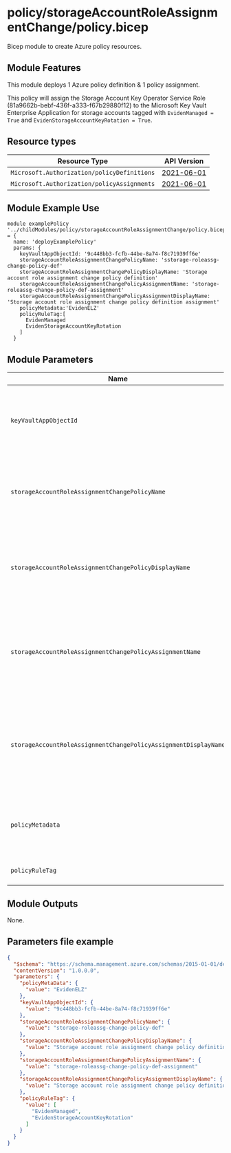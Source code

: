 # policy/storageAccountRoleAssignmentChange/policy.bicep
Bicep module to create Azure policy resources.

## Module Features
This module deploys 1 Azure policy definition & 1 policy assignment.

This policy will assign the Storage Account Key Operator Service Role (81a9662b-bebf-436f-a333-f67b29880f12) to the Microsoft Key Vault Enterprise Application for storage accounts tagged with `EvidenManaged = True` and `EvidenStorageAccountKeyRotation = True`.

## Resource types

| Resource Type | API Version |
| --- | --- |
| `Microsoft.Authorization/policyDefinitions` | [2021-06-01](https://docs.microsoft.com/en-us/azure/templates/microsoft.authorization/2021-06-01/policydefinitions) |
| `Microsoft.Authorization/policyAssignments` | [2021-06-01](https://docs.microsoft.com/en-us/azure/templates/microsoft.authorization/2021-06-01/policyassignments) |


## Module Example Use
```bicep
module examplePolicy '../childModules/policy/storageAccountRoleAssignmentChange/policy.bicep' = {
  name: 'deployExamplePolicy'
  params: {
    keyVaultAppObjectId: '9c448bb3-fcfb-44be-8a74-f8c71939ff6e'
    storageAccountRoleAssignmentChangePolicyName: 'sstorage-roleassg-change-policy-def'
    storageAccountRoleAssignmentChangePolicyDisplayName: 'Storage account role assignment change policy definition'
    storageAccountRoleAssignmentChangePolicyAssignmentName: 'storage-roleassg-change-policy-def-assignment'
    storageAccountRoleAssignmentChangePolicyAssignmentDisplayName: 'Storage account role assignment change policy definition assignment'
    policyMetadata:'EvidenELZ'
    policyRuleTag:[
      EvidenManaged
      EvidenStorageAccountKeyRotation
    ]
  }

```

## Module Parameters

| Name | Type | Required | Description |
| --- | --- | --- | --- |
| `keyVaultAppObjectId` | `string` | true | Specify the Object id assigned to the tenant's Microsoft Key Vault Enterprise Application. |
| `storageAccountRoleAssignmentChangePolicyName` | `string` | true | Specify the name for storage account role assignment change policy. |
| `storageAccountRoleAssignmentChangePolicyDisplayName` | `string` | true | Specify the display name for storage account role assignment change policy. |
| `storageAccountRoleAssignmentChangePolicyAssignmentName` | `string` | true | Specify the name for the assignment of storage account role assignment change policy. |
| `storageAccountRoleAssignmentChangePolicyAssignmentDisplayName` | `string` | true | Specify the display name for the assignment of storage account role assignment change policy. |
| `policyMetadata` | `string` | true | Specify the metadata source value required for billing and monitoring. |
| `policyRuleTag` | `array` | true | Tag used for the policy rule. |


## Module Outputs
None.

## Parameters file example
```json
{
  "$schema": "https://schema.management.azure.com/schemas/2015-01-01/deploymentParameters.json#",
  "contentVersion": "1.0.0.0",
  "parameters": {
    "policyMetaData": {
      "value": "EvidenELZ"
    },
    "keyVaultAppObjectId": {
      "value": "9c448bb3-fcfb-44be-8a74-f8c71939ff6e"
    },
    "storageAccountRoleAssignmentChangePolicyName": {
      "value": "storage-roleassg-change-policy-def"
    },
    "storageAccountRoleAssignmentChangePolicyDisplayName": {
      "value": "Storage account role assignment change policy definition"
    },
    "storageAccountRoleAssignmentChangePolicyAssignmentName": {
      "value": "storage-roleassg-change-policy-def-assignment"
    },
    "storageAccountRoleAssignmentChangePolicyAssignmentDisplayName": {
      "value": "Storage account role assignment change policy definition assignment"
    },
    "policyRuleTag": {
      "value": [
        "EvidenManaged",
        "EvidenStorageAccountKeyRotation"
      ]
    }
  }
}
```